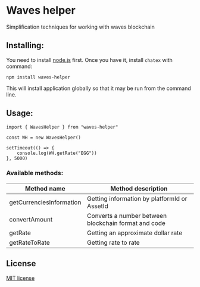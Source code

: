 # Waves helper

Simplification techniques for working with waves blockchain

## Installing:

You need to install [node.js](http://nodejs.org) first. Once you have it, install `сhatex` with command:

    npm install waves-helper

This will install application globally so that it may be run from the command line.

## Usage:
```
import { WavesHelper } from "waves-helper"

const WH = new WavesHelper()

setTimeout(() => {
    console.log(WH.getRate("EGG"))
}, 5000)

```

### Available methods:
 
| Method name 	            | Method description         	                        |
|--------------------------	|------------------------------------------------------	|
| getCurrenciesInformation 	| Getting information by platformId or AssetId         	|
| convertAmount            	| Converts a number between blockchain format and code 	|
| getRate                  	| Getting an approximate dollar rate                   	|
| getRateToRate            	| Getting rate to rate                                 	| 

## License

[MIT license](LICENSE)
